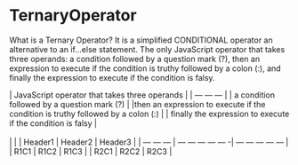 # TernaryOperator
What is a Ternary Operator?
It is a simplified CONDITIONAL operator an alternative to an if...else statement.
The only JavaScript operator that takes three operands: 
  a condition followed by a question mark (?),
  then an expression to execute if the condition is truthy followed by a colon (:), and
  finally the expression to execute if the condition is falsy.<br>
  
| JavaScript operator that takes three operands | 
| — — — |
| a condition followed by a question mark (?) |
|then an expression to execute if the condition is truthy followed by a colon (:) | 
| finally the expression to execute if the condition is falsy |<br>
<br>
| |
  | Header1 | Header2 | Header3 |
  | — — — | — — — — — -| — — — — — |
  | R1C1 | R1C2 | R1C3 |
  | R2C1 | R2C2 | R2C3 |
